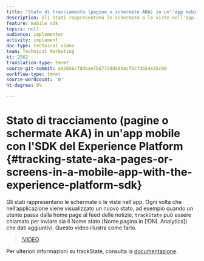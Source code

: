 ```yaml
---
title: 'Stato di tracciamento (pagine o schermate AKA) in un''app mobile con l''SDK del Experience Platform '
description: Gli stati rappresentano le schermate o le viste nell'app. Ogni volta che nell’applicazione viene visualizzato un nuovo stato, ad esempio quando un utente passa dalla home page al feed delle notizie, "trackState" può essere chiamato per inviare il Nome stato (Nome pagina in Analytics), nonché dati aggiuntivi. Questo video illustra come farlo.
feature: mobile sdk
topics: null
audience: implementer
activity: implement
doc-type: technical video
team: Technical Marketing
kt: 2562
translation-type: tm+mt
source-git-commit: a42658cfd4bae7b077ddd48b4cf5c7db54e35c98
workflow-type: tm+mt
source-wordcount: '0'
ht-degree: 0%

---
```



# Stato di tracciamento (pagine o schermate AKA) in un&#39;app mobile con l&#39;SDK del Experience Platform  {#tracking-state-aka-pages-or-screens-in-a-mobile-app-with-the-experience-platform-sdk}

Gli stati rappresentano le schermate o le viste nell&#39;app. Ogni volta che nell’applicazione viene visualizzato un nuovo stato, ad esempio quando un utente passa dalla home page al feed delle notizie, `trackState` può essere chiamato per inviare sia il Nome stato (Nome pagina in [!DNL Analytics]) che dati aggiuntivi. Questo video illustra come farlo.

>[!VIDEO](https://video.tv.adobe.com/v/26260/?quality=12)

Per ulteriori informazioni su trackState, consulta la [documentazione](https://aep-sdks.gitbook.io/docs/using-mobile-extensions/mobile-core/configuration-reference/mobile-core-api-reference).
